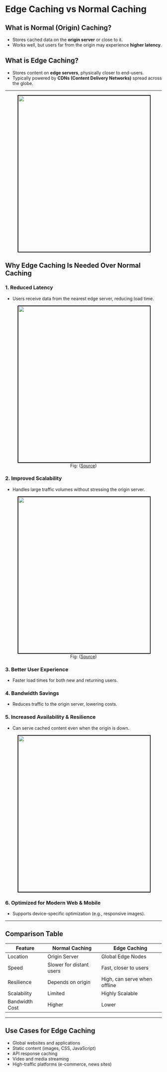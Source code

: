 
# Edge Caching vs Normal Caching

## What is Normal (Origin) Caching?

- Stores cached data on the **origin server** or close to it.
- Works well, but users far from the origin may experience **higher latency**.

## What is Edge Caching?

- Stores content on **edge servers**, physically closer to end-users.
- Typically powered by **CDNs (Content Delivery Networks)** spread across the globe.

---

<figure>
	<div align="center">
	<img src="/data/EdgeCaching/assets/normal_vs_edge.png" height="500" width="500" style="border: 2px solid black;"></div>
</figure>

## Why Edge Caching Is Needed Over Normal Caching

### 1. Reduced Latency
- Users receive data from the nearest edge server, reducing load time.

<figure>
	<div align="center">
	<img src="/data/EdgeCaching/assets/edgeCachePerformance.png" height="500" width="500" style="border: 2px solid black;"></div>
	<figcaption style="text-align: center">Fig: (<a href="https://kinsta.com/blog/edge-caching/">Source</a>)</figcaption>  
</figure>

### 2. Improved Scalability
- Handles large traffic volumes without stressing the origin server.

<figure>
	<div align="center">
	<img src="/data/EdgeCaching/assets/edgeCaching.png" height="500" width="500" style="border: 2px solid black;"></div>
	<figcaption style="text-align: center">Fig: (<a href="https://www.google.com/search?sca_esv=d8c7c81b1c3bf80c&rlz=1C1RXQR_enBD1151BD1151&q=edge+cache+vs+normal+caches&udm=2&fbs=ABzOT_CWdhQLP1FcmU5B0fn3xuWpA-dk4wpBWOGsoR7DG5zJBkzPWUS0OtApxR2914vrjk4ZqZZ4I2IkJifuoUeV0iQt1uortC3ar_w-QplxoC-7ph9F8Vj2YeEsC6afClCFefGJoHHIa1FDw-2NLtNHF2Skpx2pKPmVKHqzC9OgNdSbzo2uAw6migKoASmOxaeGOttTLWfAIbKoH9tQp3gwRbks2bTkZQ&sa=X&ved=2ahUKEwiRvbDyrceMAxWnTGwGHfAJKx0QtKgLegQIExAB&biw=1536&bih=730&dpr=1.25#vhid=Nb1VW2et6SjvYM&vssid=mosaic">Source</a>)</figcaption>  
</figure>

### 3. Better User Experience
- Faster load times for both new and returning users.

### 4. Bandwidth Savings
- Reduces traffic to the origin server, lowering costs.

### 5. Increased Availability & Resilience
- Can serve cached content even when the origin is down.

<figure>
	<div align="center">
	<img src="/data/EdgeCaching/assets/originDown.png" height="500" width="500" style="border: 2px solid black;"></div>
</figure>

### 6. Optimized for Modern Web & Mobile
- Supports device-specific optimization (e.g., responsive images).

---

## Comparison Table

| Feature             | Normal Caching          | Edge Caching               |
|---------------------|-------------------------|----------------------------|
| Location            | Origin Server           | Global Edge Nodes          |
| Speed               | Slower for distant users| Fast, closer to users      |
| Resilience          | Depends on origin       | High, can serve when offline |
| Scalability         | Limited                 | Highly Scalable            |
| Bandwidth Cost      | Higher                  | Lower                      |

---

## Use Cases for Edge Caching

- Global websites and applications
- Static content (images, CSS, JavaScript)
- API response caching
- Video and media streaming
- High-traffic platforms (e-commerce, news sites)
